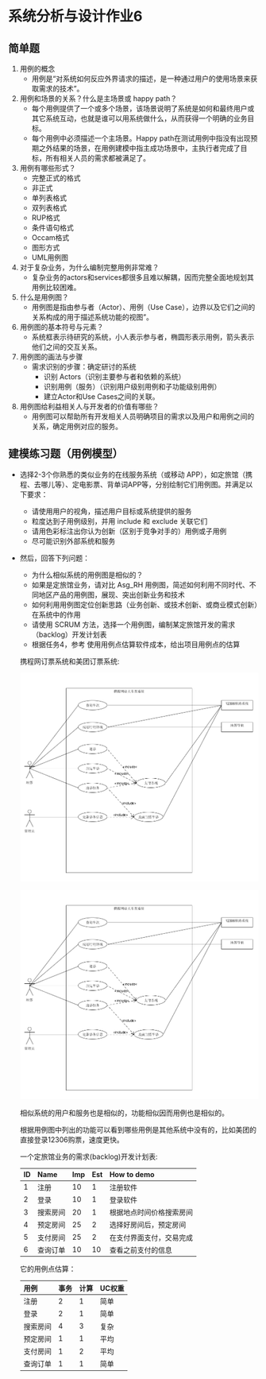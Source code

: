 # 系统分析与设计作业6

## 简单题

1. 用例的概念
    + 用例是“对系统如何反应外界请求的描述，是一种通过用户的使用场景来获取需求的技术”。
2. 用例和场景的关系？什么是主场景或 happy path？
    + 每个用例提供了一个或多个场景，该场景说明了系统是如何和最终用户或其它系统互动，也就是谁可以用系统做什么，从而获得一个明确的业务目标。
    + 每个用例中必须描述一个主场景。Happy path在测试用例中指没有出现预期之外结果的场景，在用例建模中指主成功场景中，主执行者完成了目标，所有相关人员的需求都被满足了。
3. 用例有哪些形式？
    + 完整正式的格式
    + 非正式
    + 单列表格式
    + 双列表格式
    + RUP格式
    + 条件语句格式
    + Occam格式
    + 图形方式
    + UML用例图
4. 对于复杂业务，为什么编制完整用例非常难？
    + 复杂业务的actors和services都很多且难以解耦，因而完整全面地规划其用例比较困难。
5. 什么是用例图？
    + 用例图是指由参与者（Actor）、用例（Use Case），边界以及它们之间的关系构成的用于描述系统功能的视图”。
6. 用例图的基本符号与元素？
    + 系统框表示待研究的系统，小人表示参与者，椭圆形表示用例，箭头表示他们之间的交互关系。
7. 用例图的画法与步骤
    + 需求识别的步骤：确定研讨的系统 
        - 识别 Actors（识别主要参与者和依赖的系统） 
        - 识别用例（服务）（识别用户级别用例和子功能级别用例） 
        - 建立Actor和Use Cases之间的关联。
8. 用例图给利益相关人与开发者的价值有哪些？
    + 用例图可以帮助所有开发相关人员明确项目的需求以及用户和用例之间的关系，确定用例对应的服务。

## 建模练习题（用例模型）

- 选择2-3个你熟悉的类似业务的在线服务系统（或移动 APP），如定旅馆（携程、去哪儿等）、定电影票、背单词APP等，分别绘制它们用例图。并满足以下要求：
    + 请使用用户的视角，描述用户目标或系统提供的服务
    + 粒度达到子用例级别，并用 include 和 exclude 关联它们
    + 请用色彩标注出你认为创新（区别于竞争对手的）用例或子用例
    + 尽可能识别外部系统和服务

- 然后，回答下列问题：
    + 为什么相似系统的用例图是相似的？
    + 如果是定旅馆业务，请对比 Asg_RH 用例图，简述如何利用不同时代、不同地区产品的用例图，展现、突出创新业务和技术
    + 如何利用用例图定位创新思路（业务创新、或技术创新、或商业模式创新）在系统中的作用
    + 请使用 SCRUM 方法，选择一个用例图，编制某定旅馆开发的需求（backlog）开发计划表
    + 根据任务4，参考 使用用例点估算软件成本，给出项目用例点的估算

    携程网订票系统和美团订票系统:

    ![](截图/1.PNG)

    ![](截图/1.PNG)

    相似系统的用户和服务也是相似的，功能相似因而用例也是相似的。

    根据用例图中列出的功能可以看到哪些用例是其他系统中没有的，比如美团的直接登录12306购票，速度更快。

    一个定旅馆业务的需求(backlog)开发计划表:

    ID|Name|Imp|Est|How to demo
    -|-|-|-|-
    1|注册|10|1|注册软件
    2|登录|10|1|登录软件
    3|搜索房间|20|1|根据地点时间价格搜索房间
    4|预定房间|25|2|选择好房间后，预定房间
    5|支付房间|25|2|在支付界面支付，交易完成
    6|查询订单|10|10|查看之前支付的信息

    它的用例点估算：

    用例|事务|计算|UC权重
    -|-|-|-
    注册|2|1|简单
    登录|2|1|简单
    搜索房间|4|3|复杂
    预定房间|1|1|平均
    支付房间|1|2|平均
    查询订单|1|1|简单





